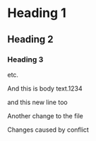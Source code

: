 # Heading 1

## Heading 2

### Heading 3

etc.

And this is body text.1234

and this new line too

Another change to the file

Changes caused by conflict